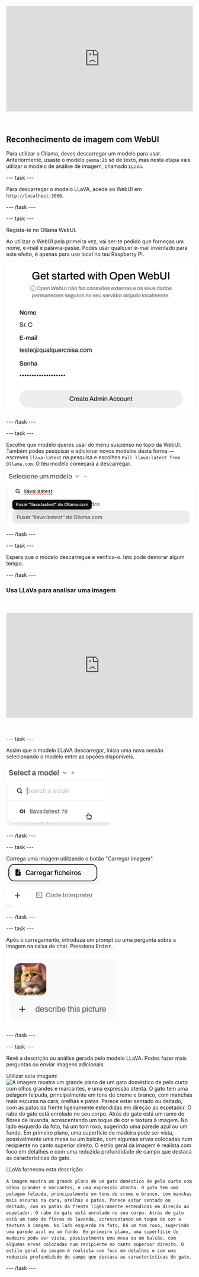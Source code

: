 <html>
  <div style="position: relative; overflow: hidden; padding-top: 56.25%;">
    <iframe style="position: absolute; top: 0; left: 0; right: 0; width: 100%; height: 100%; border: none;" src="https://www.youtube.com/embed/3MlalSPu1gI?rel=0&cc_load_policy=1" allowfullscreen allow="accelerometer; autoplay; clipboard-write; encrypted-media; gyroscope; picture-in-picture; web-share">
    </iframe>
  </div><br><br>
</html>

## Reconhecimento de imagem com WebUI

Para utilizar o Ollama, deves descarregar um modelo para usar. Anteriormente, usaste o modelo `gemma:2b` só de texto, mas nesta etapa vais utilizar o modelo de análise de imagem, chamado `LLaVa`.

--- task ---

Para descarregar o modelo LLaVA, acede ao WebUI em `http://localhost:3000`.

--- /task ---

--- task ---

Regista-te no Ollama WebUI.

Ao utilizar o WebUI pela primeira vez, vai ser-te pedido que forneças um nome, e-mail e palavra-passe. Podes usar qualquer e-mail inventado para este efeito, é apenas para uso local no teu Raspberry Pi.

![Um formulário de cadastro para "Abrir WebUI" com campos para nome, e-mail, e palavra-passe. O campo do nome é preenchido com "Sr. C", o campo de e-mail com "teste@qualquercoisa.com" e o campo palavra-passe mostra uma série de pontos que indicam uma palavra-passe oculta. Debaixo destes campos, há um botão com um cursor apontado para ele e uma ligação para utilizadores que já tenham uma conta criada para entrar.](images/webUI_signup.png)

--- /task ---

--- task ---

Escolhe que modelo queres usar do menu suspenso no topo da WebUI. Também podes pesquisar e adicionar novos modelos desta forma — escreves `llava:latest` na pesquisa e escolhes `Pull llava:latest from Ollama.com`. O teu modelo começará a descarregar.

![Um menu suspenso com o título "Selecionar um modelo" mostra um campo de pesquisa com o texto "llava:latest" introduzido. Abaixo do campo de pesquisa, é apresentado o texto "Nenhum resultado encontrado", seguido de uma opção selecionável para "Pull 'llava:latest' do Ollama.com". Um cursor está em cima desta opção.](images/model_dropdown.png)

--- /task ---

--- task ---

Espera que o modelo descarregue e verifica-o. Isto pode demorar algum tempo.

--- /task ---

### Usa LLaVa para analisar uma imagem

<html>
<br><br>
  <div style="position: relative; overflow: hidden; padding-top: 56.25%;">
    <iframe style="position: absolute; top: 0; left: 0; right: 0; width: 100%; height: 100%; border: none;" src="https://www.youtube.com/embed/ruU6KsVyxKA?rel=0&cc_load_policy=1" allowfullscreen allow="accelerometer; autoplay; clipboard-write; encrypted-media; gyroscope; picture-in-picture; web-share">
    </iframe>
  </div><br><br>
</html>

--- task ---

Assim que o modelo LLaVA descarregar, inicia uma nova sessão selecionando o modelo entre as opções disponíveis.

![Captura de ecrã que mostra o menu de seleção de modelos com "llava:latest 7B" destacado.](images/select_llava_model.png)

--- /task ---

--- task ---

Carrega uma imagem utilizando o botão "Carregar imagem".
![Um elemento da interface do utilizador com dois botões: "Carregar ficheiros" na parte superior com um ícone de documento e um botão "Enviar uma mensagem" por baixo, que está a cinzento e inclui um símbolo de mais. Um cursor aponta para o símbolo de mais no botão "Enviar uma mensagem".](images/upload_image.png)

--- /task ---

--- task ---

Após o carregamento, introduza um prompt ou uma pergunta sobre a imagem na caixa de chat. Pressiona <kbd>Enter</kbd>.

![Uma pequena imagem de um gato laranja felpudo com pelo branco no peito e um laço cor-de-rosa em torno do pescoço. O gato olha diretamente para a câmara com uma expressão curiosa. Ao lado da imagem, existe um símbolo de mais e o texto "descreva esta imagem".](images/cat_prompt.png)

--- /task ---

--- task ---

Revê a descrição ou análise gerada pelo modelo LLaVA. Podes fazer mais perguntas ou enviar imagens adicionais.

Utilizar esta imagem:
![A imagem mostra um grande plano de um gato doméstico de pelo curto com olhos grandes e marcantes, e uma expressão atenta. O gato tem uma pelagem felpuda, principalmente em tons de creme e branco, com manchas mais escuras na cara, orelhas e patas. Parece estar sentado ou deitado, com as patas da frente ligeiramente estendidas em direção ao espetador. O rabo do gato está enrolado no seu corpo. Atrás do gato está um ramo de flores de lavanda, acrescentando um toque de cor e textura à imagem. No lado esquerdo da foto, há um tom roxo, sugerindo uma parede azul ou um fundo. Em primeiro plano, uma superfície de madeira pode ser vista, possivelmente uma mesa ou um balcão, com algumas ervas colocadas num recipiente no canto superior direito. O estilo geral da imagem é realista com foco em detalhes e com uma reduzida profundidade de campo que destaca as características do gato.](images/cat.jpg)

LLaVa forneceu esta descrição:

`A imagem mostra um grande plano de um gato doméstico de pelo curto com olhos grandes e marcantes, e uma expressão atenta. O gato tem uma pelagem felpuda, principalmente em tons de creme e branco, com manchas mais escuras na cara, orelhas e patas. Parece estar sentado ou deitado, com as patas da frente ligeiramente estendidas em direção ao espetador. O rabo do gato está enrolado no seu corpo. Atrás do gato está um ramo de flores de lavanda, acrescentando um toque de cor e textura à imagem. No lado esquerdo da foto, há um tom roxo, sugerindo uma parede azul ou um fundo. Em primeiro plano, uma superfície de madeira pode ser vista, possivelmente uma mesa ou um balcão, com algumas ervas colocadas num recipiente no canto superior direito. O estilo geral da imagem é realista com foco em detalhes e com uma reduzida profundidade de campo que destaca as características do gato.`

--- /task ---
